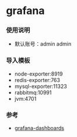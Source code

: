 # grafana

### 使用说明
- 默认账号：admin admin

### 导入模板
- node-exporter:8919
- redis-exporter:763
- mysql-exporter:11323
- rabbitmq:10991
- jvm:4701


### 参考
- [grafana-dashboards](https://grafana.com/grafana/dashboards)
